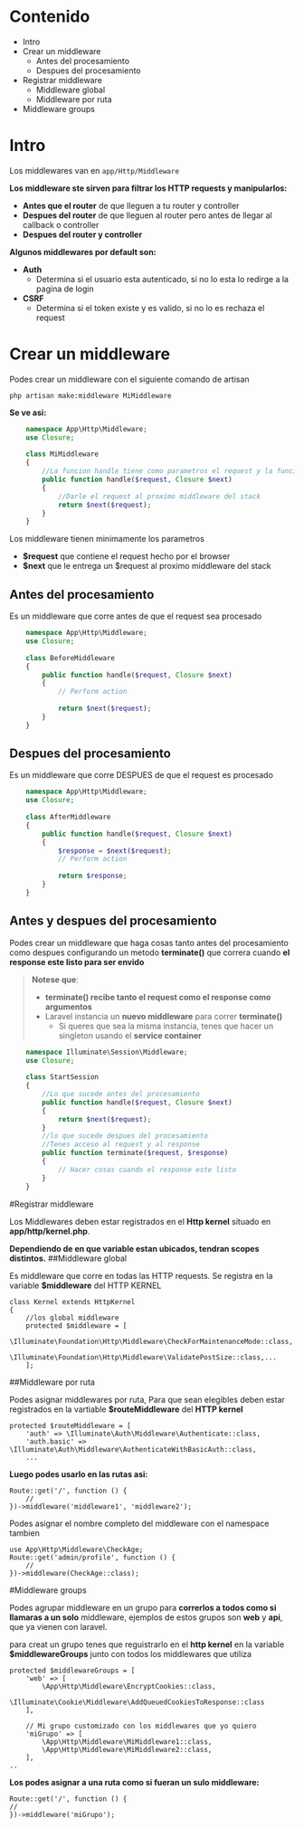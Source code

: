


# Contenido


* Intro
* Crear un middleware
	* Antes del procesamiento
	* Despues del procesamiento 
* Registrar middleware
	* Middleware global
	* Middleware por ruta
* Middleware groups





# Intro

Los middlewares van en `app/Http/Middleware`

**Los middleware ste sirven para filtrar los HTTP requests y manipularlos:**

*	**Antes que el router** de que lleguen a tu router y controller
*	**Despues del router** de que lleguen al router pero antes de llegar al callback o controller
*	**Despues del router y controller**

**Algunos middlewares por default son:**

* **Auth**
	* Determina si el usuario esta autenticado, si no lo esta lo redirge a la pagina de login
* **CSRF**
	* Determina si el token existe y es valido, si no lo es rechaza el request   


# Crear un middleware


Podes crear un middleware con el siguiente comando de artisan

	php artisan make:middleware MiMiddleware
	
**Se ve asi:**
```php
	namespace App\Http\Middleware;
	use Closure;
	
	class MiMiddleware
	{
		//La funcion handle tiene como parametros el request y la funcion $next
	    public function handle($request, Closure $next)
	    {
			//Darle el request al proximo middleware del stack
	        return $next($request);
	    }
	}
```
Los middleware tienen minimamente los parametros
* **$request** que contiene el request hecho por el browser
* **$next** que le entrega un $request al proximo middleware del stack

## Antes del procesamiento

Es un middleware que corre antes de que el request sea procesado
```php
	namespace App\Http\Middleware;
	use Closure;
	
	class BeforeMiddleware
	{
	    public function handle($request, Closure $next)
	    {
	        // Perform action
	
	        return $next($request);
	    }
	}
```
## Despues del procesamiento

Es un middleware que corre DESPUES de que el request es procesado
```php
	namespace App\Http\Middleware;
	use Closure;
	
	class AfterMiddleware
	{
	    public function handle($request, Closure $next)
	    {
	        $response = $next($request);
	        // Perform action
	
	        return $response;
	    }
	}
```
## Antes y despues del procesamiento

Podes crear un middleware que haga cosas tanto antes del procesamiento como despues configurando un metodo **terminate()** que correra cuando **el response este listo para ser envido**
	
>**Notese que**:
>* **terminate() recibe tanto el request como el response como argumentos**
>* Laravel instancia un **nuevo middleware** para correr **terminate()**
>	* Si queres que sea la misma instancia, tenes que hacer un singleton usando el **service container** 
	
	
```php
	namespace Illuminate\Session\Middleware;
	use Closure;
	
	class StartSession
	{
		//Lo que sucede antes del procesamiento
	    public function handle($request, Closure $next)
	    {
	        return $next($request);
	    }
		//lo que sucede despues del procesamiento
		//Tenes acceso al request y al response
	    public function terminate($request, $response)
	    {
	        // Hacer cosas cuando el response este listo
	    }
	}
```
	
#Registrar middleware


Los Middlewares deben estar registrados en el **Http kernel** situado en **app/http/kernel.php**.

**Dependiendo de en que variable estan ubicados, tendran scopes distintos.**
##Middleware global

Es middleware que corre en todas las HTTP requests. 
Se registra en la variable **$middleware** del HTTP KERNEL

	class Kernel extends HttpKernel
	{
	    //los global middleware
	    protected $middleware = [
	        \Illuminate\Foundation\Http\Middleware\CheckForMaintenanceMode::class,
	        \Illuminate\Foundation\Http\Middleware\ValidatePostSize::class,...
	    ];
	
##Middleware por ruta

Podes asignar middlewares por ruta, Para que sean elegibles deben estar registrados en la vartiable **$routeMiddleware** del **HTTP kernel**

    protected $routeMiddleware = [
        'auth' => \Illuminate\Auth\Middleware\Authenticate::class,
        'auth.basic' => \Illuminate\Auth\Middleware\AuthenticateWithBasicAuth::class,
		...


**Luego podes usarlo en las rutas asi:**

	Route::get('/', function () {
	    //
	})->middleware('middleware1', 'middleware2');
	
Podes asignar el nombre completo del middleware con el namespace tambien

	use App\Http\Middleware\CheckAge;
	Route::get('admin/profile', function () {
	    //
	})->middleware(CheckAge::class);
	
	
#Middleware groups

Podes agrupar middleware en un grupo para **correrlos a todos como si llamaras a un solo** middleware, ejemplos de estos grupos son **web** y **api**, que ya vienen con laravel.

para creat un grupo tenes que reguistrarlo en el **http kernel** en la variable **$middlewareGroups** junto con todos los middlewares que utiliza


	protected $middlewareGroups = [
	    'web' => [
	        \App\Http\Middleware\EncryptCookies::class,
	        \Illuminate\Cookie\Middleware\AddQueuedCookiesToResponse::class
	    ],
		
		// Mi grupo customizado con los middlewares que yo quiero
	    'miGrupo' => [
	        \App\Http\Middleware\MiMiddleware1::class,
	        \App\Http\Middleware\MiMiddleware2::class,
	    ],
	..


**Los podes asignar a una ruta como si fueran un sulo middleware:**

	Route::get('/', function () {
    //
	})->middleware('miGrupo');


<!--stackedit_data:
eyJoaXN0b3J5IjpbMjAwMDEzMTIxM119
-->
